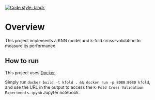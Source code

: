 [![Code style: black](https://img.shields.io/badge/code%20style-black-000000.svg)](https://github.com/psf/black)

Overview
========
This project implements a KNN model and k-fold cross-validation to measure its
performance.

## How to run
This project uses [Docker](https://www.docker.com/get-started).

Simply run `docker build -t kfold . && docker run -p 8080:8080 kfold`, and use the URL in the output to access
the `K-Fold Cross Validation Experiments.ipynb` Jupyter notebook.
